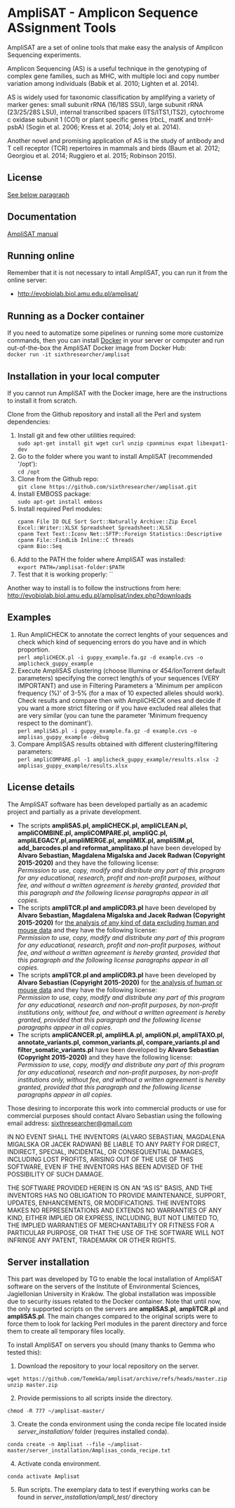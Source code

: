 
# AmpliSAT - Amplicon Sequence ASsignment Tools

AmpliSAT are a set of online tools that make easy the analysis of Amplicon Sequencing experiments.

Amplicon Sequencing (AS) is a useful technique in the genotyping of complex gene families, such as MHC, with multiple loci and copy number variation among individuals (Babik et al. 2010; Lighten et al. 2014).

AS is widely used for taxonomic classification by amplifying a variety of marker genes: small subunit rRNA (16/18S SSU), large subunit rRNA (23/25/28S LSU), internal transcribed spacers (ITS/ITS1,ITS2), cytochrome c oxidase subunit 1 (CO1) or plant specific genes (rbcL, matK and trnH-psbA) (Sogin et al. 2006; Kress et al. 2014; Joly et al. 2014).

Another novel and promising application of AS is the study of antibody and T cell receptor (TCR) repertoires in mammals and birds (Baum et al. 2012; Georgiou et al. 2014; Ruggiero et al. 2015; Robinson 2015). 

## License

[See below paragraph](#license-details)

## Documentation

[AmpliSAT manual](docs/amplisas_manual.pdf)

## Running online

Remember that it is not necessary to intall AmpliSAT, you can run it from the online server:
- http://evobiolab.biol.amu.edu.pl/amplisat/

## Running as a Docker container

If you need to automatize some pipelines or running some more customize commands,
then you can install [Docker](https://docs.docker.com/install/) in your server or computer
and run out-of-the-box the AmpliSAT Docker image from Docker Hub:<br>
 `docker run -it sixthresearcher/amplisat`

## Installation in your local computer
If you cannot run AmpliSAT with the Docker image, here are the instructions to install it from scratch.

Clone from the Github repository and install all the Perl and system dependencies:
1. Install git and few other utilities required:<br>
   `sudo apt-get install git wget curl unzip cpanminus expat libexpat1-dev`
2. Go to the folder where you want to install AmpliSAT (recommended '/opt'):<br>
   `cd /opt`
3. Clone from the Github repo:<br>
   `git clone https://github.com/sixthresearcher/amplisat.git`
4. Install EMBOSS package:<br>
   `sudo apt-get install emboss`
5. Install required Perl modules:<br>
   ```
   cpanm File IO OLE Sort Sort::Naturally Archive::Zip Excel Excel::Writer::XLSX Spreadsheet Spreadsheet::XLSX
   cpanm Text Text::Iconv Net::SFTP::Foreign Statistics::Descriptive
   cpanm File::FindLib Inline::C threads
   cpanm Bio::Seq
   ```
6. Add to the PATH the folder where AmpliSAT was installed:<br>
   `export PATH=/amplisat-folder:$PATH`
7. Test that it is working properly:
   ``

Another way to install is to follow the instructions from here: http://evobiolab.biol.amu.edu.pl/amplisat/index.php?downloads

## Examples

1. Run AmpliCHECK to annotate the correct lenghts of your sequences and check which kind of sequencing errors do you have and in which proportion.<br>
   `perl ampliCHECK.pl -i guppy_example.fa.gz -d example.cvs -o amplicheck_guppy_example`
2. Execute AmpliSAS clustering (choose Illumina or 454/IonTorrent default parameters) specifying the correct length/s of your sequences (VERY IMPORTANT) and use in Filtering Parameters a 'Minimum per amplicon frequency (%)' of 3-5% (for a max of 10 expected alleles should work). Check results and compare then with AmpliCHECK ones and decide if you want a more strict filtering or if you have excluded real alleles that are very similar (you can tune the parameter 'Minimum frequency respect to the dominant').<br>
   `perl ampliSAS.pl -i guppy_example.fa.gz -d example.cvs -o amplisas_guppy_example -debug `
3. Compare AmpliSAS results obtained with different clustering/filtering parameters:<br>
   `perl ampliCOMPARE.pl -1 amplicheck_guppy_example/results.xlsx -2 amplisas_guppy_example/results.xlsx`

## License details

The AmpliSAT software has been developed partially as an academic project and partially as a private development.

- The scripts **ampliSAS.pl, ampliCHECK.pl, ampliCLEAN.pl, ampliCOMBINE.pl, ampliCOMPARE.pl, ampliQC.pl, ampliLEGACY.pl,ampliMERGE.pl, ampliMIX.pl, ampliSIM.pl, add_barcodes.pl and reformat_amplitaxo.pl** have been developed by **Alvaro Sebastian, Magdalena Migalska and Jacek Radwan (Copyright 2015-2020)** and they have the following license:<br>
  *Permission to use, copy, modify and distribute any part of this program for any educational, research, profit and non-profit purposes, without fee, and without a written agreement is hereby granted, provided that this paragraph and the following license paragraphs appear in all copies.*
- The scripts **ampliTCR.pl and ampliCDR3.pl** have been developed by **Alvaro Sebastian, Magdalena Migalska and Jacek Radwan (Copyright 2015-2020)** for <ins>the analysis of any kind of data excluding human and mouse data</ins> and they have the following license:<br>
  *Permission to use, copy, modify and distribute any part of this program for any educational, research, profit and non-profit purposes, without fee, and without a written agreement is hereby granted, provided that this paragraph and the following license paragraphs appear in all copies.*
- The scripts **ampliTCR.pl and ampliCDR3.pl** have been developed by **Alvaro Sebastian (Copyright 2015-2020)** for <ins>the analysis of human or mouse data</ins> and they have the following license:<br>
  *Permission to use, copy, modify and distribute any part of this program for any educational, research and non-profit purposes, by non-profit institutions only, without fee, and without a written agreement is hereby granted, provided that this paragraph and the following license paragraphs appear in all copies.*
- The scripts **ampliCANCER.pl, ampliHLA.pl, ampliON.pl, ampliTAXO.pl, annotate_variants.pl, common_variants.pl, compare_variants.pl and filter_somatic_variants.pl** have been developed by **Alvaro Sebastian (Copyright 2015-2020)** and they have the following license:<br>
  *Permission to use, copy, modify and distribute any part of this program for any educational, research and non-profit purposes, by non-profit institutions only, without fee, and without a written agreement is hereby granted, provided that this paragraph and the following license paragraphs appear in all copies.*

Those desiring to incorporate this work into commercial products or use for commercial purposes should contact Alvaro Sebastian using the following email address: sixthresearcher@gmail.com

IN NO EVENT SHALL THE INVENTORS (ALVARO SEBASTIAN, MAGDALENA MIGALSKA OR JACEK RADWAN) BE LIABLE TO ANY PARTY FOR DIRECT, INDIRECT, SPECIAL, INCIDENTAL, OR CONSEQUENTIAL DAMAGES, INCLUDING LOST PROFITS, ARISING OUT OF THE USE OF THIS SOFTWARE, EVEN IF THE INVENTORS HAS BEEN ADVISED OF THE POSSIBILITY OF SUCH DAMAGE.

THE SOFTWARE PROVIDED HEREIN IS ON AN “AS IS” BASIS, AND THE INVENTORS HAS NO OBLIGATION TO PROVIDE MAINTENANCE, SUPPORT, UPDATES, ENHANCEMENTS, OR MODIFICATIONS. THE INVENTORS MAKES NO REPRESENTATIONS AND EXTENDS NO WARRANTIES OF ANY KIND, EITHER IMPLIED OR EXPRESS, INCLUDING, BUT NOT LIMITED TO, THE IMPLIED WARRANTIES OF MERCHANTABILITY OR FITNESS FOR A PARTICULAR PURPOSE, OR THAT THE USE OF THE SOFTWARE WILL NOT INFRINGE ANY PATENT, TRADEMARK OR OTHER RIGHTS.

## Server installation

This part was developed by TG to enable the local installation of AmpliSAT software on the servers of the Institute of Environmental Sciences, Jagiellonian University in Kraków. The global installation was impossible due to security issues related to the Docker container. Note that until now, the only supported scripts on the servers are **ampliSAS.pl**, **ampliTCR.pl** and **ampliSAS.pl**. The main changes compared to the original scripts were to force them to look for lacking Perl modules in the parent directory and force them to create all temporary files locally.

To install AmpliSAT on servers you should (many thanks to Gemma who tested this):
1. Download the repository to your local repository on the server.

```
wget https://github.com/TomekGa/amplisat/archive/refs/heads/master.zip
unzip master.zip
```

2. Provide permissions to all scripts inside the directory.
   
```
chmod -R 777 ~/amplisat-master/
```
3. Create the conda environment using the conda recipe file located inside *server_installation/* folder (requires installed conda).

```
conda create -n Amplisat --file ~/amplisat-master/server_installation/Amplisas_conda_recipe.txt
```
4. Activate conda environment.

```
conda activate Amplisat
```
5. Run scripts. The exemplary data to test if everything works can be found in *server_installation/ampli_test/* directory 
